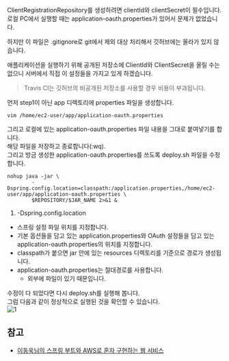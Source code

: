 ClientRegistrationRepository를 생성하려면 clientId와 clientSecret이 필수입니다.   
로컬 PC에서 실행할 때는 application-oauth.properties가 있어서 문제가 없었습니다.   

하지만 이 파일은 .gitignore로 git에서 제외 대상 처리해서 깃허브에는 올라가 있지 않습니다.   

애플리케이션을 실행하기 위해 공개된 저장소에 ClientId와 ClientSecret을 올릴 수는 없으니 서버에서 직접 이 설정들을 가지고 있게 하겠습니다.   
> Travis CI는 깃허브의 비공개된 저장소를 사용할 경우 비용이 부과됩니다.

먼저 step1이 아닌 app 디렉토리에 properties 파일을 생성합니다.   
```
vim /home/ec2-user/app/application-oauth.properties
```

그리고 로컬에 있는 application-oauth.properties 파일 내용을 그대로 붙여넣기를 합니다.   
해당 파일을 저장하고 종료합니다(:wq).   
그리고 방금 생성한 application-oauth.properties를 쓰도록 deploy.sh 파일을 수정합니다.
```
nohup java -jar \
        -Dspring.config.location=classpath:/application.properties,/home/ec2-user/app/application-oauth.properties \
        $REPOSITORY/$JAR_NAME 2>&1 &
```
1. -Dspring.config.location
  * 스프링 설정 파일 위치를 지정합니다.
  * 기본 옵션들을 담고 있는 application.properties와 OAuth 설정들을 담고 있는 application-oauth.properties의 위치를 지정합니다.
  * classpath가 붙으면 jar 안에 있는 resources 디렉토리를 기준으로 경로가 생성됩니다.
  * application-oauth.properties는 절대경로를 사용합니다.   
    * 외부에 파일이 있기 때문입니다.    

수정이 다 되었다면 다시 deploy.sh를 실행해 봅니다.   
그럼 다음과 같이 정상적으로 실행된 것을 확인할 수 있습니다.    
![1](https://raw.githubusercontent.com/smpark1020/tistory/master/AWS/%5BEC2%5D%20EC2%20%EC%84%9C%EB%B2%84%EC%97%90%20%ED%94%84%EB%A1%9C%EC%A0%9D%ED%8A%B8%20%EB%B0%B0%ED%8F%AC%ED%95%98%EA%B8%B0%203%20-%20%EC%99%B8%EB%B6%80%20Security%20%ED%8C%8C%EC%9D%BC%20%EB%93%B1%EB%A1%9D%ED%95%98%EA%B8%B0/1.PNG)

## 참고
* [이동욱님의 스프링 부트와 AWS로 혼자 구현하는 웹 서비스](https://jojoldu.tistory.com/463)